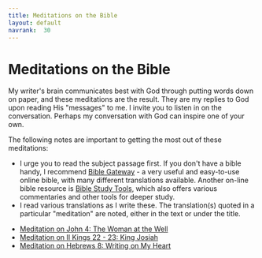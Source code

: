 ```yaml
---
title: Meditations on the Bible
layout: default
navrank:  30
---
```


Meditations on the Bible
=========================

My writer's brain communicates best with God through putting words down on paper, and these meditations are the result.  They are my replies to God upon reading His "messages" to me.  I invite you to listen in on the conversation.  Perhaps my conversation with God can inspire one of your own.

The following notes are important to getting the most out of these meditations:

-   I urge you to read the subject passage first. If you don't have a bible handy, I recommend
    [Bible Gateway](http://www.biblegateway.com) - a very useful and easy-to-use online bible, with
    many different translations available.  Another on-line bible resource is [Bible Study Tools](http://www.biblestudytools.com), which also offers various commentaries and other tools for deeper study.
-   I read various translations as I write these. The translation(s)
    quoted in a particular "meditation" are noted, either in the text or under
    the title.

* [Meditation on John 4:  The Woman at the Well](john_4.html)
* [Meditation on II Kings 22 - 23:  King Josiah](kings_22.html)
* [Meditation on Hebrews 8:  Writing on My Heart](hebrews_8.html)
 
   

